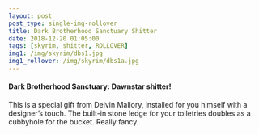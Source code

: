 ```yaml
---
layout: post
post_type: single-img-rollover
title: Dark Brotherhood Sanctuary Shitter
date: 2018-12-20 01:05:00
tags: [skyrim, shitter, ROLLOVER]
img1: /img/skyrim/dbs1.jpg
img1_rollover: /img/skyrim/dbs1a.jpg
---
```

#### Dark Brotherhood Sanctuary: Dawnstar shitter!

This is a special gift from Delvin Mallory, installed for you himself with a designer’s touch. The built-in stone ledge for your toiletries doubles as a cubbyhole for the bucket. Really fancy.

